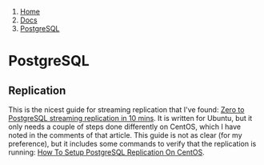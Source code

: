 <!-- -
Title: PostgreSQL
Description: Notes and links on PostgreSQL
First Published: 2015-01-13
- -->

<ol class="breadcrumb" itemprop="breadcrumb">
	<li><a href="/">Home</a></li>
	<li><a href="/docs/">Docs</a></li>
	<li><a href="/docs/postgresql.html">PostgreSQL</a></li>
</ol>

PostgreSQL
==========

Replication
-----------

This is the nicest guide for streaming replication that I've found: 
[Zero to PostgreSQL streaming replication in 10 mins](http://www.rassoc.com/gregr/weblog/2013/02/16/zero-to-postgresql-streaming-replication-in-10-mins/). It is 
written for Ubuntu, but it only needs a couple of steps done differently on 
CentOS, which I have noted in the comments of that article. This guide is not 
as clear (for my preference), but it includes some commands to verify that the 
replication is running: [How To Setup PostgreSQL Replication On CentOS](http://www.unixmen.com/setup-postgresql-replication-centos/).
